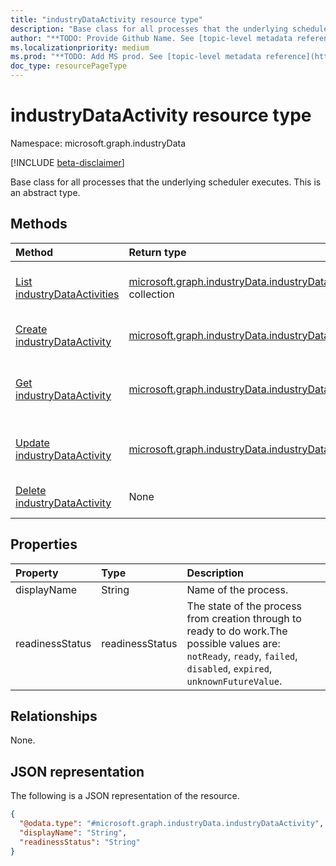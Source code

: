 ```yaml
---
title: "industryDataActivity resource type"
description: "Base class for all processes that the underlying scheduler executes."
author: "**TODO: Provide Github Name. See [topic-level metadata reference](https://aka.ms/msgo?pagePath=API/Document/Guidelines/Metadata)**"
ms.localizationpriority: medium
ms.prod: "**TODO: Add MS prod. See [topic-level metadata reference](https://aka.ms/msgo?pagePath=API/Document/Guidelines/Metadata)**"
doc_type: resourcePageType
---
```


# industryDataActivity resource type

Namespace: microsoft.graph.industryData

[!INCLUDE [beta-disclaimer](../../includes/beta-disclaimer.md)]

Base class for all processes that the underlying scheduler executes.
This is an abstract type.

## Methods
|Method|Return type|Description|
|:---|:---|:---|
|[List industryDataActivities](../api/industrydata-industrydatarunactivity-list-activity.md)|[microsoft.graph.industryData.industryDataActivity](../resources/industrydata-industrydataactivity.md) collection|Get a list of the [industryDataActivity](../resources/industrydata-industrydataactivity.md) objects and their properties.|
|[Create industryDataActivity](../api/industrydata-industrydatarunactivity-post-activity.md)|[microsoft.graph.industryData.industryDataActivity](../resources/industrydata-industrydataactivity.md)|Create a new [industryDataActivity](../resources/industrydata-industrydataactivity.md) object.|
|[Get industryDataActivity](../api/industrydata-industrydataactivity-get.md)|[microsoft.graph.industryData.industryDataActivity](../resources/industrydata-industrydataactivity.md)|Read the properties and relationships of an [industryDataActivity](../resources/industrydata-industrydataactivity.md) object.|
|[Update industryDataActivity](../api/industrydata-industrydataactivity-update.md)|[microsoft.graph.industryData.industryDataActivity](../resources/industrydata-industrydataactivity.md)|Update the properties of an [industryDataActivity](../resources/industrydata-industrydataactivity.md) object.|
|[Delete industryDataActivity](../api/industrydata-industrydatarunactivity-delete-activity.md)|None|Deletes an [industryDataActivity](../resources/industrydata-industrydataactivity.md) object.|

## Properties
|Property|Type|Description|
|:---|:---|:---|
|displayName|String|Name of the process.|
|readinessStatus|readinessStatus|The state of the process from creation through to ready to do work.The possible values are: `notReady`, `ready`, `failed`, `disabled`, `expired`, `unknownFutureValue`.|

## Relationships
None.

## JSON representation
The following is a JSON representation of the resource.
<!-- {
  "blockType": "resource",
  "keyProperty": "id",
  "@odata.type": "microsoft.graph.industryData.industryDataActivity",
  "openType": false
}
-->
``` json
{
  "@odata.type": "#microsoft.graph.industryData.industryDataActivity",
  "displayName": "String",
  "readinessStatus": "String"
}
```

